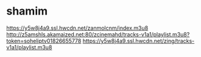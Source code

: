 # shamim
https://y5w8j4a9.ssl.hwcdn.net/zanmolcnm/index.m3u8
http://z5amshls.akamaized.net:80/zcinemahd/tracks-v1a1/playlist.m3u8?token=soheliptv01826655778
https://y5w8j4a9.ssl.hwcdn.net/zing/tracks-v1a1/playlist.m3u8
